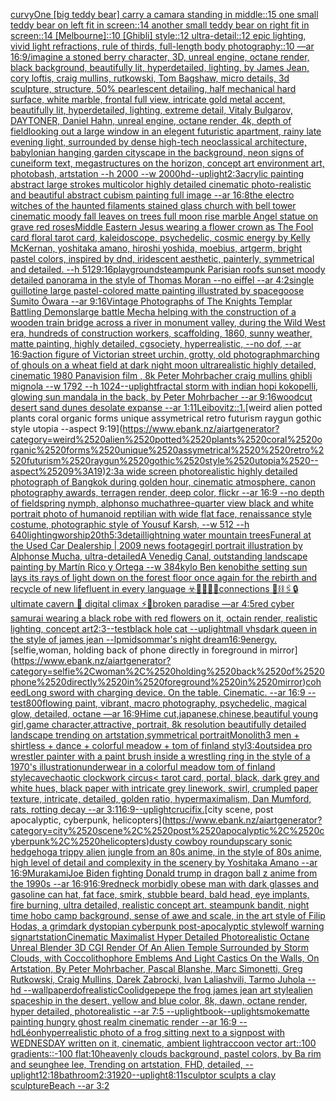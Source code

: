 [curvy](https://www.ebank.nz/aiartgenerator?category=curvy)[One [big teddy bear] carry a camara standing in middle::15 one small teddy bear on left fit in screen::14 another small teddy bear on right fit in screen::14 [Melbourne]::10 [Ghibli] style::12 ultra-detail::12 epic lighting, vivid light refractions, rule of thirds, full-length body photography::10 —ar 16:9](https://www.ebank.nz/aiartgenerator?category=One%2520%5Bbig%2520teddy%2520bear%5D%2520carry%2520a%2520camara%2520standing%2520in%2520middle%3A%3A15%2520one%2520small%2520teddy%2520bear%2520on%2520left%2520fit%2520in%2520screen%3A%3A14%2520another%2520small%2520teddy%2520bear%2520on%2520right%2520fit%2520in%2520screen%3A%3A14%2520%5BMelbourne%5D%3A%3A10%2520%5BGhibli%5D%2520style%3A%3A12%2520ultra-detail%3A%3A12%2520epic%2520lighting%2C%2520vivid%2520light%2520refractions%2C%2520rule%2520of%2520thirds%2C%2520full-length%2520body%2520photography%3A%3A10%2520%E2%80%94ar%252016%3A9)[/imagine a stoned berry character, 3D, unreal engine, octane render,  black background, beautifully lit, hyperdetailed, lighting, by James Jean, cory loftis, craig mullins, rutkowski, Tom Bagshaw, micro details, 3d sculpture, structure, 50% pearlescent detailing, half mechanical hard surface, white marble, frontal full view, intricate gold metal accent, beautifully lit, hyperdetailed, lighting, extreme detail, Vitaly Bulgarov, DAYTONER, Daniel Hahn, unreal engine, octane render, 4k, depth of field](https://www.ebank.nz/aiartgenerator?category=/imagine%2520a%2520stoned%2520berry%2520character%2C%25203D%2C%2520unreal%2520engine%2C%2520octane%2520render%2C%2520%2520black%2520background%2C%2520beautifully%2520lit%2C%2520hyperdetailed%2C%2520lighting%2C%2520by%2520James%2520Jean%2C%2520cory%2520loftis%2C%2520craig%2520mullins%2C%2520rutkowski%2C%2520Tom%2520Bagshaw%2C%2520micro%2520details%2C%25203d%2520sculpture%2C%2520structure%2C%252050%25%2520pearlescent%2520detailing%2C%2520half%2520mechanical%2520hard%2520surface%2C%2520white%2520marble%2C%2520frontal%2520full%2520view%2C%2520intricate%2520gold%2520metal%2520accent%2C%2520beautifully%2520lit%2C%2520hyperdetailed%2C%2520lighting%2C%2520extreme%2520detail%2C%2520Vitaly%2520Bulgarov%2C%2520DAYTONER%2C%2520Daniel%2520Hahn%2C%2520unreal%2520engine%2C%2520octane%2520render%2C%25204k%2C%2520depth%2520of%2520field)[looking out a large window in an elegent futuristic apartment, rainy late evening light, surrounded by dense high-tech neoclassical architecture, babylonian hanging garden cityscape in the background, neon signs of cuneiform text, megastructures on the horizon, concept art environment art, photobash, artstation --h 2000 --w 2000](https://www.ebank.nz/aiartgenerator?category=looking%2520out%2520a%2520large%2520window%2520in%2520an%2520elegent%2520futuristic%2520apartment%2C%2520rainy%2520late%2520evening%2520light%2C%2520surrounded%2520by%2520dense%2520high-tech%2520neoclassical%2520architecture%2C%2520babylonian%2520hanging%2520garden%2520cityscape%2520in%2520the%2520background%2C%2520neon%2520signs%2520of%2520cuneiform%2520text%2C%2520megastructures%2520on%2520the%2520horizon%2C%2520concept%2520art%2520environment%2520art%2C%2520photobash%2C%2520artstation%2520--h%25202000%2520--w%25202000)[hd](https://www.ebank.nz/aiartgenerator?category=hd)[--uplight](https://www.ebank.nz/aiartgenerator?category=--uplight)[2:3](https://www.ebank.nz/aiartgenerator?category=2%3A3)[acrylic painting abstract large strokes multicolor highly detailed cinematic photo-realistic and beautiful abstract cubism painting full image --ar 16:8](https://www.ebank.nz/aiartgenerator?category=acrylic%2520painting%2520abstract%2520large%2520strokes%2520multicolor%2520highly%2520detailed%2520cinematic%2520photo-realistic%2520and%2520beautiful%2520abstract%2520cubism%2520painting%2520full%2520image%2520--ar%252016%3A8)[the electro  witches of the haunted filaments  stained glass church with bell tower cinematic moody fall leaves on trees full moon rise marble Angel statue on grave red roses](https://www.ebank.nz/aiartgenerator?category=the%2520electro%2520%2520witches%2520of%2520the%2520haunted%2520filaments%2520%2520stained%2520glass%2520church%2520with%2520bell%2520tower%2520cinematic%2520moody%2520fall%2520leaves%2520on%2520trees%2520full%2520moon%2520rise%2520marble%2520Angel%2520statue%2520on%2520grave%2520red%2520roses)[Middle Eastern Jesus wearing a flower crown as The Fool card floral tarot card, kaleidoscope, psychedelic, cosmic energy by Kelly McKernan, yoshitaka amano, hiroshi yoshida, moebius, artgerm, bright pastel colors, inspired by dnd, iridescent aesthetic, painterly, symmetrical and detailed. --h 512](https://www.ebank.nz/aiartgenerator?category=Middle%2520Eastern%2520Jesus%2520wearing%2520a%2520flower%2520crown%2520as%2520The%2520Fool%2520card%2520floral%2520tarot%2520card%2C%2520kaleidoscope%2C%2520psychedelic%2C%2520cosmic%2520energy%2520by%2520Kelly%2520McKernan%2C%2520yoshitaka%2520amano%2C%2520hiroshi%2520yoshida%2C%2520moebius%2C%2520artgerm%2C%2520bright%2520pastel%2520colors%2C%2520inspired%2520by%2520dnd%2C%2520iridescent%2520aesthetic%2C%2520painterly%2C%2520symmetrical%2520and%2520detailed.%2520--h%2520512)[9:16](https://www.ebank.nz/aiartgenerator?category=9%3A16)[playground](https://www.ebank.nz/aiartgenerator?category=playground)[steampunk Parisian roofs sunset moody detailed panorama in the style of Thomas Moran --no eiffel --ar 4:2](https://www.ebank.nz/aiartgenerator?category=steampunk%2520Parisian%2520roofs%2520sunset%2520moody%2520detailed%2520panorama%2520in%2520the%2520style%2520of%2520Thomas%2520Moran%2520--no%2520eiffel%2520--ar%25204%3A2)[single guillotine large pastel-colored matte painting illustrated by spacegoose Sumito Ōwara --ar 9:16](https://www.ebank.nz/aiartgenerator?category=single%2520guillotine%2520large%2520pastel-colored%2520matte%2520painting%2520illustrated%2520by%2520spacegoose%2520Sumito%2520%C5%8Cwara%2520--ar%25209%3A16)[Vintage Photographs of The Knights Templar Battling Demons](https://www.ebank.nz/aiartgenerator?category=Vintage%2520Photographs%2520of%2520The%2520Knights%2520Templar%2520Battling%2520Demons)[large battle Mecha helping with the construction of a wooden train bridge across a river in monument valley, during the Wild West era, hundreds of construction workers, scaffolding, 1860, sunny weather, matte painting, highly detailed, cgsociety, hyperrealistic, --no dof, --ar 16:9](https://www.ebank.nz/aiartgenerator?category=large%2520battle%2520Mecha%2520helping%2520with%2520the%2520construction%2520of%2520a%2520wooden%2520train%2520bridge%2520across%2520a%2520river%2520in%2520monument%2520valley%2C%2520during%2520the%2520Wild%2520West%2520era%2C%2520hundreds%2520of%2520construction%2520workers%2C%2520scaffolding%2C%25201860%2C%2520sunny%2520weather%2C%2520matte%2520painting%2C%2520highly%2520detailed%2C%2520cgsociety%2C%2520hyperrealistic%2C%2520--no%2520dof%2C%2520--ar%252016%3A9)[action figure of Victorian street urchin, grotty, old photograph](https://www.ebank.nz/aiartgenerator?category=action%2520figure%2520of%2520Victorian%2520street%2520urchin%2C%2520grotty%2C%2520old%2520photograph)[marching of ghouls on a wheat field at dark night moon ultrarealistic highly detailed, cinematic 1980  Panavision film , 8k Peter Mohrbacher craig mullins ghibli mignola --w 1792 --h 1024](https://www.ebank.nz/aiartgenerator?category=marching%2520of%2520ghouls%2520on%2520a%2520wheat%2520field%2520at%2520dark%2520night%2520moon%2520ultrarealistic%2520highly%2520detailed%2C%2520cinematic%25201980%2520%2520Panavision%2520film%2520%2C%25208k%2520Peter%2520Mohrbacher%2520craig%2520mullins%2520ghibli%2520mignola%2520--w%25201792%2520--h%25201024)[--uplight](https://www.ebank.nz/aiartgenerator?category=--uplight)[fractal storm with indian hopi kokopelli, glowing sun mandala in the back, by Peter Mohrbacher  --ar 9:16](https://www.ebank.nz/aiartgenerator?category=fractal%2520storm%2520with%2520indian%2520hopi%2520kokopelli%2C%2520glowing%2520sun%2520mandala%2520in%2520the%2520back%2C%2520by%2520Peter%2520Mohrbacher%2520%2520--ar%25209%3A16)[woodcut desert sand dunes desolate expanse --ar 1:11](https://www.ebank.nz/aiartgenerator?category=woodcut%2520desert%2520sand%2520dunes%2520desolate%2520expanse%2520--ar%25201%3A11)[Leibovitz::1.](https://www.ebank.nz/aiartgenerator?category=Leibovitz%3A%3A1.)[weird alien potted plants coral organic forms unique assymetrical  retro futurism raygun gothic style utopia --aspect 9:19](https://www.ebank.nz/aiartgenerator?category=weird%2520alien%2520potted%2520plants%2520coral%2520organic%2520forms%2520unique%2520assymetrical%2520%2520retro%2520futurism%2520raygun%2520gothic%2520style%2520utopia%2520--aspect%25209%3A19)[2:3](https://www.ebank.nz/aiartgenerator?category=2%3A3)[a wide screen photorealistic highly detailed photograph of Bangkok during golden hour, cinematic atmosphere, canon photography awards, terragen render, deep color, flickr --ar 16:9 --no depth of field](https://www.ebank.nz/aiartgenerator?category=a%2520wide%2520screen%2520photorealistic%2520highly%2520detailed%2520photograph%2520of%2520Bangkok%2520during%2520golden%2520hour%2C%2520cinematic%2520atmosphere%2C%2520canon%2520photography%2520awards%2C%2520terragen%2520render%2C%2520deep%2520color%2C%2520flickr%2520--ar%252016%3A9%2520--no%2520depth%2520of%2520field)[spring nymph, alphonso mucha](https://www.ebank.nz/aiartgenerator?category=spring%2520nymph%2C%2520alphonso%2520mucha)[three-quarter view black and white portrait photo of humanoid reptilian with wide flat face, renaissance style costume, photographic style of Yousuf Karsh, --w 512 --h 640](https://www.ebank.nz/aiartgenerator?category=three-quarter%2520view%2520black%2520and%2520white%2520portrait%2520photo%2520of%2520humanoid%2520reptilian%2520with%2520wide%2520flat%2520face%2C%2520renaissance%2520style%2520costume%2C%2520photographic%2520style%2520of%2520Yousuf%2520Karsh%2C%2520--w%2520512%2520--h%2520640)[lighting](https://www.ebank.nz/aiartgenerator?category=lighting)[worship](https://www.ebank.nz/aiartgenerator?category=worship)[20th](https://www.ebank.nz/aiartgenerator?category=20th)[5:3](https://www.ebank.nz/aiartgenerator?category=5%3A3)[detail](https://www.ebank.nz/aiartgenerator?category=detail)[lightning water mountain trees](https://www.ebank.nz/aiartgenerator?category=lightning%2520water%2520mountain%2520trees)[Funeral at the Used Car Dealership | 2009 news footage](https://www.ebank.nz/aiartgenerator?category=Funeral%2520at%2520the%2520Used%2520Car%2520Dealership%2520%7C%25202009%2520news%2520footage)[girl portrait illustration by Alphonse Mucha, ultra-detailed](https://www.ebank.nz/aiartgenerator?category=girl%2520portrait%2520illustration%2520by%2520Alphonse%2520Mucha%2C%2520ultra-detailed)[A Venedig Canal, outstanding landscape painting by Martín Rico y Ortega  --w 384](https://www.ebank.nz/aiartgenerator?category=A%2520Venedig%2520Canal%2C%2520outstanding%2520landscape%2520painting%2520by%2520Mart%C3%ADn%2520Rico%2520y%2520Ortega%2520%2520--w%2520384)[kylo Ben kenobi](https://www.ebank.nz/aiartgenerator?category=kylo%2520Ben%2520kenobi)[the setting sun lays its rays of light down on the forest floor once again for the rebirth and recycle of new life](https://www.ebank.nz/aiartgenerator?category=the%2520setting%2520sun%2520lays%2520its%2520rays%2520of%2520light%2520down%2520on%2520the%2520forest%2520floor%2520once%2520again%2520for%2520the%2520rebirth%2520and%2520recycle%2520of%2520new%2520life)[fluent in every language ☣️🧡📌📌📌connections 💊⛓🖇🔒ultimate cavern 📀 digital climax ⚡️🌝broken paradise —ar 4:5](https://www.ebank.nz/aiartgenerator?category=fluent%2520in%2520every%2520language%2520%E2%98%A3%EF%B8%8F%F0%9F%A7%A1%F0%9F%93%8C%F0%9F%93%8C%F0%9F%93%8Cconnections%2520%F0%9F%92%8A%E2%9B%93%F0%9F%96%87%F0%9F%94%92ultimate%2520cavern%2520%F0%9F%93%80%2520digital%2520climax%2520%E2%9A%A1%EF%B8%8F%F0%9F%8C%9Dbroken%2520paradise%2520%E2%80%94ar%25204%3A5)[red cyber samurai wearing a black robe with red flowers on it, octain render, realistic lighting, concept art](https://www.ebank.nz/aiartgenerator?category=red%2520cyber%2520samurai%2520wearing%2520a%2520black%2520robe%2520with%2520red%2520flowers%2520on%2520it%2C%2520octain%2520render%2C%2520realistic%2520lighting%2C%2520concept%2520art)[2:3](https://www.ebank.nz/aiartgenerator?category=2%3A3)[--test](https://www.ebank.nz/aiartgenerator?category=--test)[black hole cat --uplight](https://www.ebank.nz/aiartgenerator?category=black%2520hole%2520cat%2520--uplight)[mall vhs](https://www.ebank.nz/aiartgenerator?category=mall%2520vhs)[dark queen in the style of james jean --lp](https://www.ebank.nz/aiartgenerator?category=dark%2520queen%2520in%2520the%2520style%2520of%2520james%2520jean%2520--lp)[midsommar's night dream](https://www.ebank.nz/aiartgenerator?category=midsommar%27s%2520night%2520dream)[16:9](https://www.ebank.nz/aiartgenerator?category=16%3A9)[energy.](https://www.ebank.nz/aiartgenerator?category=energy.)[selfie,woman, holding back of phone directly in foreground in mirror](https://www.ebank.nz/aiartgenerator?category=selfie%2Cwoman%2C%2520holding%2520back%2520of%2520phone%2520directly%2520in%2520foreground%2520in%2520mirror)[coheed](https://www.ebank.nz/aiartgenerator?category=coheed)[Long sword with charging device. On the table. Cinematic. --ar 16:9 --test](https://www.ebank.nz/aiartgenerator?category=Long%2520sword%2520with%2520charging%2520device.%2520On%2520the%2520table.%2520Cinematic.%2520--ar%252016%3A9%2520--test)[800](https://www.ebank.nz/aiartgenerator?category=800)[flowing paint, vibrant, macro photography, psychedelic, magical glow, detailed, octane —ar 16:9](https://www.ebank.nz/aiartgenerator?category=flowing%2520paint%2C%2520vibrant%2C%2520macro%2520photography%2C%2520psychedelic%2C%2520magical%2520glow%2C%2520detailed%2C%2520octane%2520%E2%80%94ar%252016%3A9)[Hime cut,japanese,chinese,beautiful young girl,game character,attractive, portrait, 8k resolution beautifully detailed landscape trending on artstation,symmetrical portrait](https://www.ebank.nz/aiartgenerator?category=Hime%2520cut%2Cjapanese%2Cchinese%2Cbeautiful%2520young%2520girl%2Cgame%2520character%2Cattractive%2C%2520portrait%2C%25208k%2520resolution%2520beautifully%2520detailed%2520landscape%2520trending%2520on%2520artstation%2Csymmetrical%2520portrait)[Monolith](https://www.ebank.nz/aiartgenerator?category=Monolith)[3 men + shirtless + dance + colorful meadow + tom of finland styl](https://www.ebank.nz/aiartgenerator?category=3%2520men%2520%2B%2520shirtless%2520%2B%2520dance%2520%2B%2520colorful%2520meadow%2520%2B%2520tom%2520of%2520finland%2520styl)[3:4](https://www.ebank.nz/aiartgenerator?category=3%3A4)[outside](https://www.ebank.nz/aiartgenerator?category=outside)[a pro wrestler painter with a paint brush inside a wrestling ring in the style of a 1970's illustration](https://www.ebank.nz/aiartgenerator?category=a%2520pro%2520wrestler%2520painter%2520with%2520a%2520paint%2520brush%2520inside%2520a%2520wrestling%2520ring%2520in%2520the%2520style%2520of%2520a%25201970%27s%2520illustration)[underwear in a colorful meadow tom of finland style](https://www.ebank.nz/aiartgenerator?category=underwear%2520in%2520a%2520colorful%2520meadow%2520tom%2520of%2520finland%2520style)[cave](https://www.ebank.nz/aiartgenerator?category=cave)[chaotic clockwork circus](https://www.ebank.nz/aiartgenerator?category=chaotic%2520clockwork%2520circus)[< tarot card, portal, black, dark grey and white hues, black paper with intricate grey linework, swirl, crumpled paper texture, intricate, detailed, golden ratio, hypermaximalism, Dan Mumford, rats, rotting decay --ar 3:1](https://www.ebank.nz/aiartgenerator?category=%3C%2520tarot%2520card%2C%2520portal%2C%2520black%2C%2520dark%2520grey%2520and%2520white%2520hues%2C%2520black%2520paper%2520with%2520intricate%2520grey%2520linework%2C%2520swirl%2C%2520crumpled%2520paper%2520texture%2C%2520intricate%2C%2520detailed%2C%2520golden%2520ratio%2C%2520hypermaximalism%2C%2520Dan%2520Mumford%2C%2520rats%2C%2520rotting%2520decay%2520--ar%25203%3A1)[16:9](https://www.ebank.nz/aiartgenerator?category=16%3A9)[](https://www.ebank.nz/aiartgenerator?category=)[--uplight](https://www.ebank.nz/aiartgenerator?category=--uplight)[crucifix.](https://www.ebank.nz/aiartgenerator?category=crucifix.)[city scene, post apocalyptic, cyberpunk, helicopters](https://www.ebank.nz/aiartgenerator?category=city%2520scene%2C%2520post%2520apocalyptic%2C%2520cyberpunk%2C%2520helicopters)[dusty cowboy roundup](https://www.ebank.nz/aiartgenerator?category=dusty%2520cowboy%2520roundup)[scary sonic hedgehog](https://www.ebank.nz/aiartgenerator?category=scary%2520sonic%2520hedgehog)[a trippy alien jungle from an 80s anime, in the style of 80s anime, high level of detail and complexity in the scenery by Yoshitaka Amano --ar 16:9](https://www.ebank.nz/aiartgenerator?category=a%2520trippy%2520alien%2520jungle%2520from%2520an%252080s%2520anime%2C%2520in%2520the%2520style%2520of%252080s%2520anime%2C%2520high%2520level%2520of%2520detail%2520and%2520complexity%2520in%2520the%2520scenery%2520by%2520Yoshitaka%2520Amano%2520--ar%252016%3A9)[Murakami](https://www.ebank.nz/aiartgenerator?category=Murakami)[Joe Biden fighting Donald trump in dragon ball z anime from the 1990s --ar 16:9](https://www.ebank.nz/aiartgenerator?category=Joe%2520Biden%2520fighting%2520Donald%2520trump%2520in%2520dragon%2520ball%2520z%2520anime%2520from%2520the%25201990s%2520--ar%252016%3A9)[16:9](https://www.ebank.nz/aiartgenerator?category=16%3A9)[redneck morbidly obese man with dark glasses and gasoline can hat, fat face, smirk, stubble beard, bald head, eye implants, fire burning, ultra detailed, realistic concept art. steampunk bandit, night time hobo camp background, sense of awe and scale, in the art style of Filip Hodas, a grimdark dystopian cyberpunk post-apocalyptic style](https://www.ebank.nz/aiartgenerator?category=redneck%2520morbidly%2520obese%2520man%2520with%2520dark%2520glasses%2520and%2520gasoline%2520can%2520hat%2C%2520fat%2520face%2C%2520smirk%2C%2520stubble%2520beard%2C%2520bald%2520head%2C%2520eye%2520implants%2C%2520fire%2520burning%2C%2520ultra%2520detailed%2C%2520realistic%2520concept%2520art.%2520steampunk%2520bandit%2C%2520night%2520time%2520hobo%2520camp%2520background%2C%2520sense%2520of%2520awe%2520and%2520scale%2C%2520in%2520the%2520art%2520style%2520of%2520Filip%2520Hodas%2C%2520a%2520grimdark%2520dystopian%2520cyberpunk%2520post-apocalyptic%2520style)[wolf warning sign](https://www.ebank.nz/aiartgenerator?category=wolf%2520warning%2520sign)[artstation](https://www.ebank.nz/aiartgenerator?category=artstation)[Cinematic Maximalist Hyper Detailed Photorealistic Octane Unreal Blender 3D CGI Render Of An Alien Temple Surrounded by Storm Clouds, with Coccolithophore Emblems And Light Castics On the Walls, On Artstation, By Peter Mohrbacher, Pascal Blanshe, Marc Simonetti, Greg Rutkowski, Craig Mullins, Darek Zabrocki, Ivan Laliashvili, Tarmo Juhola --hd --wallpaper](https://www.ebank.nz/aiartgenerator?category=Cinematic%2520Maximalist%2520Hyper%2520Detailed%2520Photorealistic%2520Octane%2520Unreal%2520Blender%25203D%2520CGI%2520Render%2520Of%2520An%2520Alien%2520Temple%2520Surrounded%2520by%2520Storm%2520Clouds%2C%2520with%2520Coccolithophore%2520Emblems%2520And%2520Light%2520Castics%2520On%2520the%2520Walls%2C%2520On%2520Artstation%2C%2520By%2520Peter%2520Mohrbacher%2C%2520Pascal%2520Blanshe%2C%2520Marc%2520Simonetti%2C%2520Greg%2520Rutkowski%2C%2520Craig%2520Mullins%2C%2520Darek%2520Zabrocki%2C%2520Ivan%2520Laliashvili%2C%2520Tarmo%2520Juhola%2520--hd%2520--wallpaper)[dof](https://www.ebank.nz/aiartgenerator?category=dof)[realistic](https://www.ebank.nz/aiartgenerator?category=realistic)[Coolidge](https://www.ebank.nz/aiartgenerator?category=Coolidge)[pepe the frog james jean art style](https://www.ebank.nz/aiartgenerator?category=pepe%2520the%2520frog%2520james%2520jean%2520art%2520style)[alien spaceship in the desert, yellow and blue color, 8k, dawn, octane render, hyper detailed, photorealistic --ar 7:5 --uplight](https://www.ebank.nz/aiartgenerator?category=alien%2520spaceship%2520in%2520the%2520desert%2C%2520yellow%2520and%2520blue%2520color%2C%25208k%2C%2520dawn%2C%2520octane%2520render%2C%2520hyper%2520detailed%2C%2520photorealistic%2520--ar%25207%3A5%2520--uplight)[book](https://www.ebank.nz/aiartgenerator?category=book)[--uplight](https://www.ebank.nz/aiartgenerator?category=--uplight)[](https://www.ebank.nz/aiartgenerator?category=)[smoke](https://www.ebank.nz/aiartgenerator?category=smoke)[matte painting hungry ghost realm cinematic render --ar 16:9 --hd](https://www.ebank.nz/aiartgenerator?category=matte%2520painting%2520hungry%2520ghost%2520realm%2520cinematic%2520render%2520--ar%252016%3A9%2520--hd)[Léon](https://www.ebank.nz/aiartgenerator?category=L%C3%A9on)[hyperrealistic photo of a frog sitting next to a signpost with WEDNESDAY written on it, cinematic, ambient light](https://www.ebank.nz/aiartgenerator?category=hyperrealistic%2520photo%2520of%2520a%2520frog%2520sitting%2520next%2520to%2520a%2520signpost%2520with%2520WEDNESDAY%2520written%2520on%2520it%2C%2520cinematic%2C%2520ambient%2520light)[raccoon vector art::100 gradients::-100 flat:10](https://www.ebank.nz/aiartgenerator?category=raccoon%2520vector%2520art%3A%3A100%2520gradients%3A%3A-100%2520flat%3A10)[heavenly clouds background, pastel colors, by Ba rim and seunghee lee, Trending on artstation, FHD, detailed, --uplight](https://www.ebank.nz/aiartgenerator?category=heavenly%2520clouds%2520background%2C%2520pastel%2520colors%2C%2520by%2520Ba%2520rim%2520and%2520seunghee%2520lee%2C%2520Trending%2520on%2520artstation%2C%2520FHD%2C%2520detailed%2C%2520--uplight)[12:18](https://www.ebank.nz/aiartgenerator?category=12%3A18)[bathroom](https://www.ebank.nz/aiartgenerator?category=bathroom)[2:3](https://www.ebank.nz/aiartgenerator?category=2%3A3)[1920](https://www.ebank.nz/aiartgenerator?category=1920)[--uplight](https://www.ebank.nz/aiartgenerator?category=--uplight)[8:11](https://www.ebank.nz/aiartgenerator?category=8%3A11)[sculptor sculpts a clay sculpture](https://www.ebank.nz/aiartgenerator?category=sculptor%2520sculpts%2520a%2520clay%2520sculpture)[Beach --ar 3:2](https://www.ebank.nz/aiartgenerator?category=Beach%2520--ar%25203%3A2)